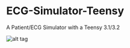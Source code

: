 # ECG-Simulator-Teensy
A Patient/ECG Simulator with a Teensy 3.1/3.2

![alt tag](https://raw.githubusercontent.com/Jan--Henrik/ECG-Simulator-Teensy/circuit.png)
